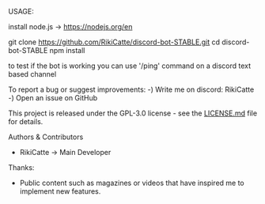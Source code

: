 USAGE:

install node.js -> https://nodejs.org/en

git clone https://github.com/RikiCatte/discord-bot-STABLE.git
cd discord-bot-STABLE
npm install

to test if the bot is working you can use '/ping' command on a discord text based channel


To report a bug or suggest improvements:
  -) Write me on discord: RikiCatte
  -) Open an issue on GitHub

This project is released under the GPL-3.0 license - see the [LICENSE.md](LICENSE) file for details.

Authors & Contributors
  - RikiCatte -> Main Developer

Thanks:
  - Public content such as magazines or videos that have inspired me to implement new features.
